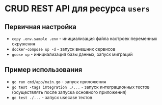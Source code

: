 # CRUD REST API для ресурса `users`

## Первичная настройка
- `copy .env.sample .env` - инициализация файла настроек переменных окружения
- `docker-compose up -d` - запуск внешних сервисов
- `goose up` - инициализация базы данных, запуск миграций


## Пример использования
- `go run cmd/app/main.go` - запуск приложения
- `go test -tags imtegration ./...` - запуск интеграционных тестов (осуществлять после запуска основного приложения)
- `go test ./...` - запуск usecase тестов

